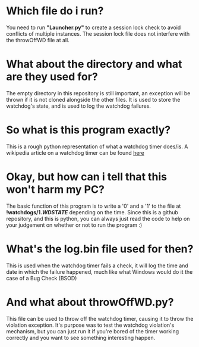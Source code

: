 # Which file do i run?
You need to run <b>"Launcher.py"</b> to create a session lock check to avoid conflicts of multiple instances. The session lock file does not interfere with the throwOffWD file at all.

# What about the directory and what are they used for?
The empty directory in this repository is still important, an exception will be thrown if it is not cloned alongside the other files. It is used to store the watchdog's state, and is used to log the watchdog failures.

# So what is this program exactly?
This is a rough python representation of what a watchdog timer does/is. A wikipedia article on a watchdog timer can be found <a href="https://en.wikipedia.org/wiki/Watchdog_timer">here</a>

# Okay, but how can i tell that this won't harm my PC?
The basic function of this program is to write a '0' and a '1' to the file at <b>!watchdogs/1.$WDSTATE$</b> depending on the time. Since this is a github repository, and this is python, you can always just read the code to help on your judgement on whether or not to run the program :)

# What's the log.bin file used for then?
This is used when the watchdog timer fails a check, it will log the time and date in which the failure happened, much like what Windows would do it the case of a Bug Check (BSOD)

# And what about throwOffWD.py?
This file can be used to throw off the watchdog timer, causing it to throw the violation exception. It's purpose was to test the watchdog violation's mechanism, but you can just run it if you're bored of the timer working correctly and you want to see something interesting happen.
